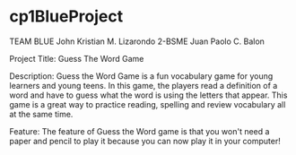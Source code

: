 # cp1BlueProject

TEAM BLUE
John Kristian M. Lizarondo							2-BSME
Juan Paolo C. Balon

	
Project Title: Guess The Word Game

Description: 
Guess the Word Game is a fun vocabulary game for young learners and young teens. In this game, the players read a definition of a word and have to guess what the word is using the letters that appear. This game is a great way to practice reading, spelling and review vocabulary all at the same time.


Feature:
The feature of Guess the Word game is that you won't need a paper and pencil to play it because you can now play it in your computer!



